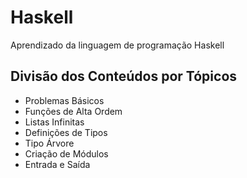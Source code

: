 # Haskell

Aprendizado da linguagem de programação Haskell

## Divisão dos Conteúdos por Tópicos

- Problemas Básicos
- Funções de Alta Ordem
- Listas Infinitas
- Definições de Tipos
- Tipo Árvore
- Criação de Módulos
- Entrada e Saída

